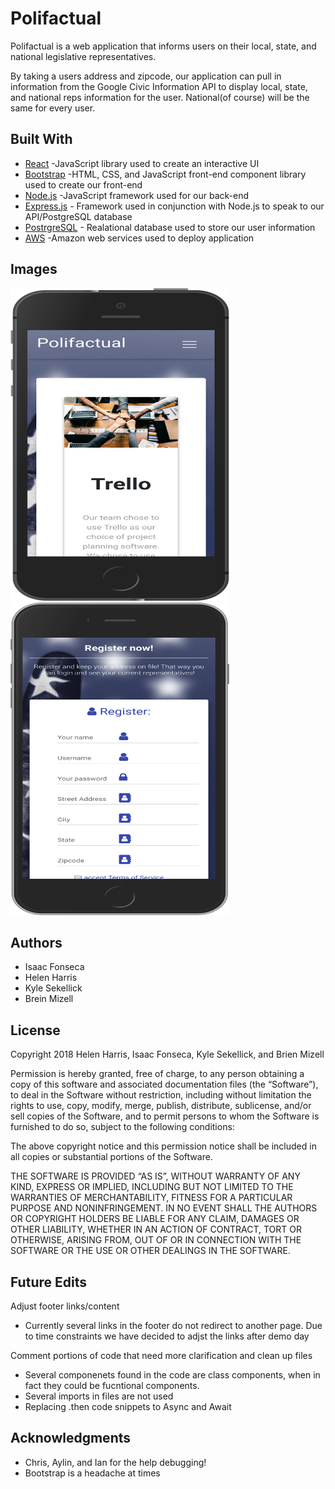 # Polifactual

Polifactual is a web application that informs users on their local, state, and national legislative representatives.

By taking a users address and zipcode, our application can pull in information from the Google Civic Information API to display local, state, and national reps information for the user. National(of course) will be the same for every user.



## Built With

* [React](https://reactjs.org/docs/getting-started.html) -JavaScript library used to create an interactive UI
* [Bootstrap](https://getbootstrap.com/) -HTML, CSS, and JavaScript front-end component library used to create our front-end
* [Node.js](https://nodejs.org/en/about/) -JavaScript framework used for our back-end
* [Express.js](https://expressjs.com/) - Framework used in conjunction with Node.js to speak to our API/PostgreSQL database
* [PostrgreSQL](https://www.postgresql.org/) - Realational database used to store our user information
* [AWS](https://aws.amazon.com/) -Amazon web services used to deploy application

## Images
<img src= "/readme_images/TrelloShot.png" alt= "trello" height="500" width="350">

<img src= "/readme_images/screenshotRegister.png" alt= "Register mobile" height="500" width="350">

## Authors

* Isaac Fonseca
* Helen Harris
* Kyle Sekellick
* Brein Mizell



## License

Copyright 2018 Helen Harris, Isaac Fonseca, Kyle Sekellick, and Brien Mizell

Permission is hereby granted, free of charge, to any person obtaining a copy of this software and associated documentation files (the “Software”), to deal in the Software without restriction, including without limitation the rights to use, copy, modify, merge, publish, distribute, sublicense, and/or sell copies of the Software, and to permit persons to whom the Software is furnished to do so, subject to the following conditions:

The above copyright notice and this permission notice shall be included in all copies or substantial portions of the Software.

THE SOFTWARE IS PROVIDED “AS IS”, WITHOUT WARRANTY OF ANY KIND, EXPRESS OR IMPLIED, INCLUDING BUT NOT LIMITED TO THE WARRANTIES OF MERCHANTABILITY, FITNESS FOR A PARTICULAR PURPOSE AND NONINFRINGEMENT. IN NO EVENT SHALL THE AUTHORS OR COPYRIGHT HOLDERS BE LIABLE FOR ANY CLAIM, DAMAGES OR OTHER LIABILITY, WHETHER IN AN ACTION OF CONTRACT, TORT OR OTHERWISE, ARISING FROM, OUT OF OR IN CONNECTION WITH THE SOFTWARE OR THE USE OR OTHER DEALINGS IN THE SOFTWARE.


## Future Edits

Adjust footer links/content
- Currently several links in the footer do not redirect to another page. Due to time constraints we have decided to adjst the links after demo day

Comment portions of code that need more clarification and clean up files
 - Several componenets found in the code are class components, when in fact they could be fucntional components.
 - Several imports in files are not used
 - Replacing .then code snippets to Async and Await

## Acknowledgments

* Chris, Aylin, and Ian for the help debugging!
* Bootstrap is a headache at times
